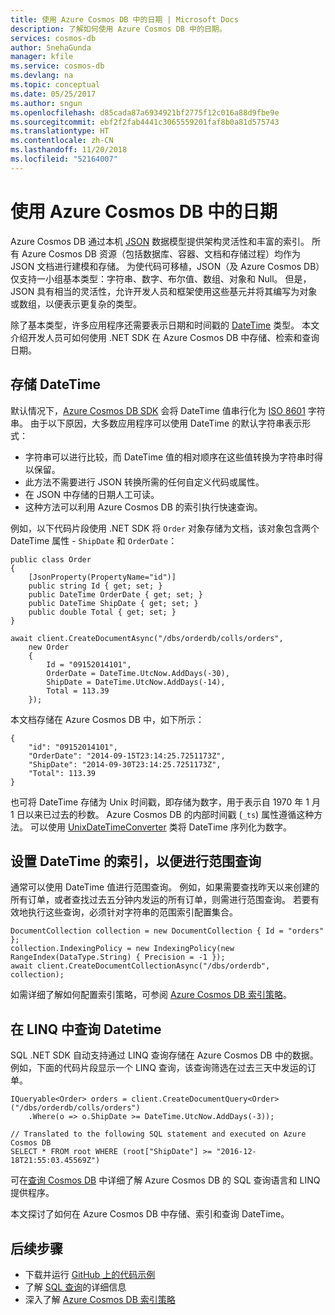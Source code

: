 ```yaml
---
title: 使用 Azure Cosmos DB 中的日期 | Microsoft Docs
description: 了解如何使用 Azure Cosmos DB 中的日期。
services: cosmos-db
author: SnehaGunda
manager: kfile
ms.service: cosmos-db
ms.devlang: na
ms.topic: conceptual
ms.date: 05/25/2017
ms.author: sngun
ms.openlocfilehash: d85cada87a6934921bf2775f12c016a88d9fbe9e
ms.sourcegitcommit: ebf2f2fab4441c3065559201faf8b0a81d575743
ms.translationtype: HT
ms.contentlocale: zh-CN
ms.lasthandoff: 11/20/2018
ms.locfileid: "52164007"
---
```

# <a name="working-with-dates-in-azure-cosmos-db"></a>使用 Azure Cosmos DB 中的日期
Azure Cosmos DB 通过本机 [JSON](http://www.json.org) 数据模型提供架构灵活性和丰富的索引。 所有 Azure Cosmos DB 资源（包括数据库、容器、文档和存储过程）均作为 JSON 文档进行建模和存储。 为使代码可移植，JSON（及 Azure Cosmos DB）仅支持一小组基本类型：字符串、数字、布尔值、数组、对象和 Null。 但是，JSON 具有相当的灵活性，允许开发人员和框架使用这些基元并将其编写为对象或数组，以便表示更复杂的类型。 

除了基本类型，许多应用程序还需要表示日期和时间戳的 [DateTime](https://msdn.microsoft.com/library/system.datetime(v=vs.110).aspx) 类型。 本文介绍开发人员可如何使用 .NET SDK 在 Azure Cosmos DB 中存储、检索和查询日期。

## <a name="storing-datetimes"></a>存储 DateTime
默认情况下，[Azure Cosmos DB SDK](sql-api-sdk-dotnet.md) 会将 DateTime 值串行化为 [ISO 8601](http://www.iso.org/iso/catalogue_detail?csnumber=40874) 字符串。 由于以下原因，大多数应用程序可以使用 DateTime 的默认字符串表示形式：

* 字符串可以进行比较，而 DateTime 值的相对顺序在这些值转换为字符串时得以保留。 
* 此方法不需要进行 JSON 转换所需的任何自定义代码或属性。
* 在 JSON 中存储的日期人工可读。
* 这种方法可以利用 Azure Cosmos DB 的索引执行快速查询。

例如，以下代码片段使用 .NET SDK 将 `Order` 对象存储为文档，该对象包含两个 DateTime 属性 - `ShipDate` 和 `OrderDate`：

    public class Order
    {
        [JsonProperty(PropertyName="id")]
        public string Id { get; set; }
        public DateTime OrderDate { get; set; }
        public DateTime ShipDate { get; set; }
        public double Total { get; set; }
    }

    await client.CreateDocumentAsync("/dbs/orderdb/colls/orders", 
        new Order 
        { 
            Id = "09152014101",
            OrderDate = DateTime.UtcNow.AddDays(-30),
            ShipDate = DateTime.UtcNow.AddDays(-14), 
            Total = 113.39
        });

本文档存储在 Azure Cosmos DB 中，如下所示：

    {
        "id": "09152014101",
        "OrderDate": "2014-09-15T23:14:25.7251173Z",
        "ShipDate": "2014-09-30T23:14:25.7251173Z",
        "Total": 113.39
    }
    

也可将 DateTime 存储为 Unix 时间戳，即存储为数字，用于表示自 1970 年 1 月 1 日以来已过去的秒数。 Azure Cosmos DB 的内部时间戳 (`_ts`) 属性遵循这种方法。 可以使用 [UnixDateTimeConverter](https://msdn.microsoft.com/library/azure/microsoft.azure.documents.unixdatetimeconverter.aspx) 类将 DateTime 序列化为数字。 

## <a name="indexing-datetimes-for-range-queries"></a>设置 DateTime 的索引，以便进行范围查询
通常可以使用 DateTime 值进行范围查询。 例如，如果需要查找昨天以来创建的所有订单，或者查找过去五分钟内发运的所有订单，则需进行范围查询。 若要有效地执行这些查询，必须针对字符串的范围索引配置集合。

    DocumentCollection collection = new DocumentCollection { Id = "orders" };
    collection.IndexingPolicy = new IndexingPolicy(new RangeIndex(DataType.String) { Precision = -1 });
    await client.CreateDocumentCollectionAsync("/dbs/orderdb", collection);

如需详细了解如何配置索引策略，可参阅 [Azure Cosmos DB 索引策略](index-policy.md)。

## <a name="querying-datetimes-in-linq"></a>在 LINQ 中查询 Datetime
SQL .NET SDK 自动支持通过 LINQ 查询存储在 Azure Cosmos DB 中的数据。 例如，下面的代码片段显示一个 LINQ 查询，该查询筛选在过去三天中发运的订单。

    IQueryable<Order> orders = client.CreateDocumentQuery<Order>("/dbs/orderdb/colls/orders")
        .Where(o => o.ShipDate >= DateTime.UtcNow.AddDays(-3));
          
    // Translated to the following SQL statement and executed on Azure Cosmos DB
    SELECT * FROM root WHERE (root["ShipDate"] >= "2016-12-18T21:55:03.45569Z")

可在[查询 Cosmos DB](how-to-sql-query.md) 中详细了解 Azure Cosmos DB 的 SQL 查询语言和 LINQ 提供程序。

本文探讨了如何在 Azure Cosmos DB 中存储、索引和查询 DateTime。

## <a name="next-steps"></a>后续步骤
* 下载并运行 [GitHub 上的代码示例](https://github.com/Azure/azure-documentdb-dotnet/tree/master/samples/code-samples)
* 了解 [SQL 查询](how-to-sql-query.md)的详细信息
* 深入了解 [Azure Cosmos DB 索引策略](index-policy.md)
